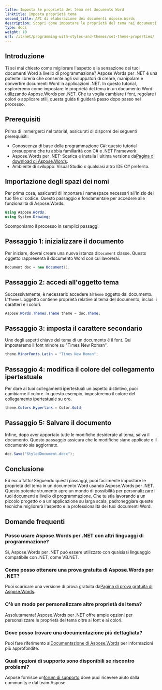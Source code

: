 ```yaml
---
title: Imposta le proprietà del tema nel documento Word
linktitle: Imposta proprietà tema
second_title: API di elaborazione dei documenti Aspose.Words
description: Scopri come impostare le proprietà del tema nei documenti Word usando Aspose.Words per .NET. Segui la nostra guida passo passo per personalizzare facilmente font e colori.
type: docs
weight: 10
url: /it/net/programming-with-styles-and-themes/set-theme-properties/
---
```

## Introduzione

Ti sei mai chiesto come migliorare l'aspetto e la sensazione dei tuoi documenti Word a livello di programmazione? Aspose.Words per .NET è una potente libreria che consente agli sviluppatori di creare, manipolare e convertire documenti Word in applicazioni .NET. In questo tutorial, esploreremo come impostare le proprietà del tema in un documento Word utilizzando Aspose.Words per .NET. Che tu voglia cambiare i font, regolare i colori o applicare stili, questa guida ti guiderà passo dopo passo nel processo.

## Prerequisiti

Prima di immergerci nel tutorial, assicurati di disporre dei seguenti prerequisiti:

- Conoscenza di base della programmazione C#: questo tutorial presuppone che tu abbia familiarità con C# e .NET Framework.
-  Aspose.Words per .NET: Scarica e installa l'ultima versione da[Pagina di download di Aspose.Words](https://releases.aspose.com/words/net/).
- Ambiente di sviluppo: Visual Studio o qualsiasi altro IDE C# preferito.

## Importazione degli spazi dei nomi

Per prima cosa, assicurati di importare i namespace necessari all'inizio del tuo file di codice. Questo passaggio è fondamentale per accedere alle funzionalità di Aspose.Words.

```csharp
using Aspose.Words;
using System.Drawing;
```

Scomponiamo il processo in semplici passaggi:

## Passaggio 1: inizializzare il documento

 Per iniziare, dovrai creare una nuova istanza di`Document` classe. Questo oggetto rappresenta il documento Word con cui lavorerai.

```csharp
Document doc = new Document();
```

## Passaggio 2: accedi all'oggetto tema

Successivamente, è necessario accedere al`Theme` oggetto dal documento. L'`Theme` L'oggetto contiene proprietà relative al tema del documento, inclusi i caratteri e i colori.

```csharp
Aspose.Words.Themes.Theme theme = doc.Theme;
```

## Passaggio 3: imposta il carattere secondario

Uno degli aspetti chiave del tema di un documento è il font. Qui imposteremo il font minore su "Times New Roman".

```csharp
theme.MinorFonts.Latin = "Times New Roman";
```

## Passaggio 4: modifica il colore del collegamento ipertestuale

Per dare ai tuoi collegamenti ipertestuali un aspetto distintivo, puoi cambiarne il colore. In questo esempio, imposteremo il colore del collegamento ipertestuale su oro.

```csharp
theme.Colors.Hyperlink = Color.Gold;
```

## Passaggio 5: Salvare il documento

Infine, dopo aver apportato tutte le modifiche desiderate al tema, salva il documento. Questo passaggio assicura che le modifiche siano applicate e il documento sia aggiornato.

```csharp
doc.Save("StyledDocument.docx");
```

## Conclusione

Ed ecco fatto! Seguendo questi passaggi, puoi facilmente impostare le proprietà del tema in un documento Word usando Aspose.Words per .NET. Questo potente strumento apre un mondo di possibilità per personalizzare i tuoi documenti a livello di programmazione. Che tu stia lavorando a un piccolo progetto o a un'applicazione su larga scala, padroneggiare queste tecniche migliorerà l'aspetto e la professionalità dei tuoi documenti Word.

## Domande frequenti

### Posso usare Aspose.Words per .NET con altri linguaggi di programmazione?  
Sì, Aspose.Words per .NET può essere utilizzato con qualsiasi linguaggio compatibile con .NET, come VB.NET.

### Come posso ottenere una prova gratuita di Aspose.Words per .NET?  
 Puoi scaricare una versione di prova gratuita da[Pagina di prova gratuita di Aspose.Words](https://releases.aspose.com/).

### C'è un modo per personalizzare altre proprietà del tema?  
Assolutamente! Aspose.Words per .NET offre ampie opzioni per personalizzare le proprietà del tema oltre ai font e ai colori.

### Dove posso trovare una documentazione più dettagliata?  
 Puoi fare riferimento al[Documentazione di Aspose.Words](https://reference.aspose.com/words/net/) per informazioni più approfondite.

### Quali opzioni di supporto sono disponibili se riscontro problemi?  
 Aspose fornisce un[forum di supporto](https://forum.aspose.com/c/words/8) dove puoi ricevere aiuto dalla community e dal team Aspose.